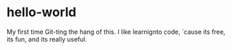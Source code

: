 # hello-world
My first time Git-ting the hang of this.
I like learnignto code, ´cause its free, its fun, and its really useful.
